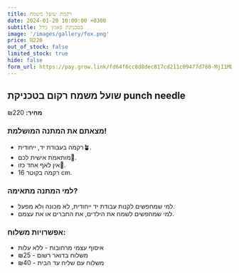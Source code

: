 ```yaml
---
title: רקמת שועל משמח
date: 2024-01-20 10:00:00 +0300
subtitle: בטכניקת פאנץ׳ נידל
image: '/images/gallery/fox.png' 
price: ₪220
out_of_stock: false
limited_stock: true
hide: false
form_url: https://pay.grow.link/fd64f6cc8d8dec817cd211c09477d780-MjI1MDc0Mw
---
```


## שועל משמח רקום בטכניקת punch needle

**מחיר:** ₪220

### מצאתם את המתנה המושלמת!

- רקמה בעבודת יד, ייחודית🪴.
- מותאמת אישית לכם🎩.
- אין לאף אחד כזו💫.
- רקמה בקוטר 16 cm.

### למי המתנה מתאימה?

- למי שמחפשים לקנות עבודת יד ייחודית, לא מכונה ולא מפעל.
- למי שמחפשים לשמח את הילדים, את החברים או את עצמם.

### אפשרויות משלוח:

- איסוף עצמי מרחובות - ללא עלות
- משלוח בדואר רשום - ₪25
- משלוח עם שליח עד הבית - ₪40 

